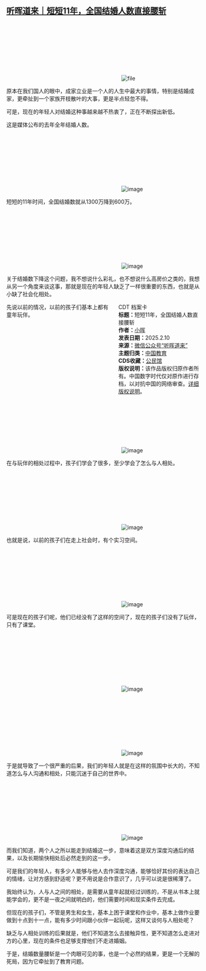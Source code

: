 <!--1739176841000-->
[听晖道来｜短短11年，全国结婚人数直接腰斩](https://chinadigitaltimes.net/chinese/715731.html)
------

<p><img decoding="async" src="data:image/svg+xml,%3Csvg%20xmlns='http://www.w3.org/2000/svg'%20viewBox='0%200%200%200'%3E%3C/svg%3E" alt="file" data-lazy-src="https://chinadigitaltimes.net/chinese/files/2025/02/image-1739188187918.png"><noscript><img decoding="async" src="https://chinadigitaltimes.net/chinese/files/2025/02/image-1739188187918.png" alt="file"></noscript></p><p>原本在我们国人的眼中，成家立业是一个人的人生中最大的事情，特别是结婚成家，更牵扯到一个家族开枝散叶的大事，更是半点轻忽不得。</p><p>可是，现在的年轻人对结婚这种事越来越不热衷了，正在不断探出新低。</p><p>这是媒体公布的去年全年结婚人数。</p><p><img decoding="async" src="data:image/svg+xml,%3Csvg%20xmlns='http://www.w3.org/2000/svg'%20viewBox='0%200%200%200'%3E%3C/svg%3E" alt="image" data-lazy-src="https://chinadigitaltimes.net/chinese/files/2025/02/post-715731-67a9e86fc6c66.png"><noscript><img decoding="async" src="https://chinadigitaltimes.net/chinese/files/2025/02/post-715731-67a9e86fc6c66.png" alt="image"></noscript></p><p>短短的11年时间，全国结婚数就从1300万降到600万。</p><p><img decoding="async" src="data:image/svg+xml,%3Csvg%20xmlns='http://www.w3.org/2000/svg'%20viewBox='0%200%200%200'%3E%3C/svg%3E" alt="image" data-lazy-src="https://chinadigitaltimes.net/chinese/files/2025/02/post-715731-67a9e86fceed3.png"><noscript><img decoding="async" src="https://chinadigitaltimes.net/chinese/files/2025/02/post-715731-67a9e86fceed3.png" alt="image"></noscript></p><p>关于结婚数下降这个问题，我不想说什么彩礼，也不想说什么高房价之类的，我想从另一个角度来谈这事，那就是现在的年轻人缺乏了一样很重要的东西，也就是从小缺了社会化相处。</p><div style="width:42%;float:right;padding-left:20px;"><div class="su-spoiler su-spoiler-style-fancy su-spoiler-icon-chevron-circle" data-scroll-offset="0" data-anchor-in-url="no"><div class="su-spoiler-title" tabindex="0" role="button"><span class="su-spoiler-icon"></span>CDT 档案卡</div><div class="su-spoiler-content su-u-clearfix su-u-trim"><strong>标题：</strong>短短11年，全国结婚人数直接腰斩<br><strong>作者：</strong><a href="https://chinadigitaltimes.net/space/听晖道来" target="_blank">小晖</a><br><strong>发表日期：</strong>2025.2.10<br><strong>来源：</strong><a href="https://web.archive.org/web/*/https://mp.weixin.qq.com/s/JNMlboyykeS_5PIZwi2qiw" target="_blank">微信公众号“听晖道来”</a><br><strong>主题归类：</strong><a href="https://chinadigitaltimes.net/space/中国教育" target="_blank">中国教育</a><br><strong>CDS收藏：</strong><a href="https://chinadigitaltimes.net/space/%E5%85%AC%E6%B0%91%E9%A6%86" target="_blank" rel="noopener">公民馆</a><br><strong>版权说明：</strong>该作品版权归原作者所有。中国数字时代仅对原作进行存档，以对抗中国的网络审查。<a href="https://chinadigitaltimes.net/chinese/copyright">详细版权说明</a>。</div></div></div><p>先说以前的情况，以前的孩子们基本上都有童年玩伴。</p><p><img decoding="async" src="data:image/svg+xml,%3Csvg%20xmlns='http://www.w3.org/2000/svg'%20viewBox='0%200%200%200'%3E%3C/svg%3E" alt="image" data-lazy-src="https://chinadigitaltimes.net/chinese/files/2025/02/post-715731-67a9e86fdbb8f.png"><noscript><img decoding="async" src="https://chinadigitaltimes.net/chinese/files/2025/02/post-715731-67a9e86fdbb8f.png" alt="image"></noscript></p><p>在与玩伴的相处过程中，孩子们学会了很多，至少学会了怎么与人相处。</p><p><img decoding="async" src="data:image/svg+xml,%3Csvg%20xmlns='http://www.w3.org/2000/svg'%20viewBox='0%200%200%200'%3E%3C/svg%3E" alt="image" data-lazy-src="https://chinadigitaltimes.net/chinese/files/2025/02/post-715731-67a9e86feb607.png"><noscript><img decoding="async" src="https://chinadigitaltimes.net/chinese/files/2025/02/post-715731-67a9e86feb607.png" alt="image"></noscript></p><p>也就是说，以前的孩子们在走上社会时，有个实习空间。</p><p><img decoding="async" src="data:image/svg+xml,%3Csvg%20xmlns='http://www.w3.org/2000/svg'%20viewBox='0%200%200%200'%3E%3C/svg%3E" alt="image" data-lazy-src="https://chinadigitaltimes.net/chinese/files/2025/02/post-715731-67a9e870065f3.png"><noscript><img decoding="async" src="https://chinadigitaltimes.net/chinese/files/2025/02/post-715731-67a9e870065f3.png" alt="image"></noscript></p><p>可是现在的孩子们呢，他们已经没有了这样的空间了，现在的孩子们没有了玩伴，只有了课堂。</p><p><img decoding="async" src="data:image/svg+xml,%3Csvg%20xmlns='http://www.w3.org/2000/svg'%20viewBox='0%200%200%200'%3E%3C/svg%3E" alt="image" data-lazy-src="https://chinadigitaltimes.net/chinese/files/2025/02/post-715731-67a9e87015eeb.png"><noscript><img decoding="async" src="https://chinadigitaltimes.net/chinese/files/2025/02/post-715731-67a9e87015eeb.png" alt="image"></noscript></p><p><img decoding="async" src="data:image/svg+xml,%3Csvg%20xmlns='http://www.w3.org/2000/svg'%20viewBox='0%200%200%200'%3E%3C/svg%3E" alt="image" data-lazy-src="https://chinadigitaltimes.net/chinese/files/2025/02/post-715731-67a9e8701ec3a.png"><noscript><img decoding="async" src="https://chinadigitaltimes.net/chinese/files/2025/02/post-715731-67a9e8701ec3a.png" alt="image"></noscript></p><p>于是就导致了一个很严重的后果，我们的年轻人就是在这样的氛围中长大的，不知道怎么与人沟通和相处，只能沉迷于自己的世界中。</p><p><img decoding="async" src="data:image/svg+xml,%3Csvg%20xmlns='http://www.w3.org/2000/svg'%20viewBox='0%200%200%200'%3E%3C/svg%3E" alt="image" data-lazy-src="https://chinadigitaltimes.net/chinese/files/2025/02/post-715731-67a9e8702cab9.png"><noscript><img decoding="async" src="https://chinadigitaltimes.net/chinese/files/2025/02/post-715731-67a9e8702cab9.png" alt="image"></noscript></p><p>而我们知道，两个人之所以能走到结婚这一步，意味着这是双方深度沟通后的结果，以及长期愉快相处后必然走到的这一步。</p><p>可是我们的年轻人，有多少人能够与他人去作深度沟通，能够恰好其份的表达自己的情绪，让对方感到舒适呢？更不用说是合作意识了，几乎可以说是很稀薄了。</p><p>我始终认为，人与人之间的相处，是需要从童年起就经过训练的，不是从书本上就能学会的，更不是一夜之间就明白的，他们需要时间和现实条件去完成。</p><p>但现在的孩子们，不管是男生和女生，基本上困于课堂和作业中，基本上做作业要做到十点到十一点，能有多少时间跟小伙伴一起玩呢，这样又谈何与人相处呢？</p><p>缺乏与人相处训练的后果就是，他们不知道怎么去接触异性，更不知道怎么走进对方的心里，现在的条件也足够支撑他们不走进婚姻。</p><p>于是，结婚数量腰斩是一个肉眼可见的事，也是一个必然的结果，更是一个无解的死局，因为它牵扯到了教育问题。</p><div class="addtoany_share_save_container addtoany_content addtoany_content_bottom"><div class="a2a_kit a2a_kit_size_32 addtoany_list" data-a2a-url="https://chinadigitaltimes.net/chinese/715731.html" data-a2a-title="听晖道来｜短短11年，全国结婚人数直接腰斩"><a class="a2a_button_facebook" href="https://www.addtoany.com/add_to/facebook?linkurl=https%3A%2F%2Fchinadigitaltimes.net%2Fchinese%2F715731.html&amp;linkname=%E5%90%AC%E6%99%96%E9%81%93%E6%9D%A5%EF%BD%9C%E7%9F%AD%E7%9F%AD11%E5%B9%B4%EF%BC%8C%E5%85%A8%E5%9B%BD%E7%BB%93%E5%A9%9A%E4%BA%BA%E6%95%B0%E7%9B%B4%E6%8E%A5%E8%85%B0%E6%96%A9" title="Facebook" rel="nofollow noopener" target="_blank"></a><a class="a2a_button_twitter" href="https://www.addtoany.com/add_to/twitter?linkurl=https%3A%2F%2Fchinadigitaltimes.net%2Fchinese%2F715731.html&amp;linkname=%E5%90%AC%E6%99%96%E9%81%93%E6%9D%A5%EF%BD%9C%E7%9F%AD%E7%9F%AD11%E5%B9%B4%EF%BC%8C%E5%85%A8%E5%9B%BD%E7%BB%93%E5%A9%9A%E4%BA%BA%E6%95%B0%E7%9B%B4%E6%8E%A5%E8%85%B0%E6%96%A9" title="Twitter" rel="nofollow noopener" target="_blank"></a><a class="a2a_button_telegram" href="https://www.addtoany.com/add_to/telegram?linkurl=https%3A%2F%2Fchinadigitaltimes.net%2Fchinese%2F715731.html&amp;linkname=%E5%90%AC%E6%99%96%E9%81%93%E6%9D%A5%EF%BD%9C%E7%9F%AD%E7%9F%AD11%E5%B9%B4%EF%BC%8C%E5%85%A8%E5%9B%BD%E7%BB%93%E5%A9%9A%E4%BA%BA%E6%95%B0%E7%9B%B4%E6%8E%A5%E8%85%B0%E6%96%A9" title="Telegram" rel="nofollow noopener" target="_blank"></a><a class="a2a_button_reddit" href="https://www.addtoany.com/add_to/reddit?linkurl=https%3A%2F%2Fchinadigitaltimes.net%2Fchinese%2F715731.html&amp;linkname=%E5%90%AC%E6%99%96%E9%81%93%E6%9D%A5%EF%BD%9C%E7%9F%AD%E7%9F%AD11%E5%B9%B4%EF%BC%8C%E5%85%A8%E5%9B%BD%E7%BB%93%E5%A9%9A%E4%BA%BA%E6%95%B0%E7%9B%B4%E6%8E%A5%E8%85%B0%E6%96%A9" title="Reddit" rel="nofollow noopener" target="_blank"></a><a class="a2a_button_whatsapp" href="https://www.addtoany.com/add_to/whatsapp?linkurl=https%3A%2F%2Fchinadigitaltimes.net%2Fchinese%2F715731.html&amp;linkname=%E5%90%AC%E6%99%96%E9%81%93%E6%9D%A5%EF%BD%9C%E7%9F%AD%E7%9F%AD11%E5%B9%B4%EF%BC%8C%E5%85%A8%E5%9B%BD%E7%BB%93%E5%A9%9A%E4%BA%BA%E6%95%B0%E7%9B%B4%E6%8E%A5%E8%85%B0%E6%96%A9" title="WhatsApp" rel="nofollow noopener" target="_blank"></a><a class="a2a_button_email" href="https://www.addtoany.com/add_to/email?linkurl=https%3A%2F%2Fchinadigitaltimes.net%2Fchinese%2F715731.html&amp;linkname=%E5%90%AC%E6%99%96%E9%81%93%E6%9D%A5%EF%BD%9C%E7%9F%AD%E7%9F%AD11%E5%B9%B4%EF%BC%8C%E5%85%A8%E5%9B%BD%E7%BB%93%E5%A9%9A%E4%BA%BA%E6%95%B0%E7%9B%B4%E6%8E%A5%E8%85%B0%E6%96%A9" title="Email" rel="nofollow noopener" target="_blank"></a><a class="a2a_button_copy_link" href="https://www.addtoany.com/add_to/copy_link?linkurl=https%3A%2F%2Fchinadigitaltimes.net%2Fchinese%2F715731.html&amp;linkname=%E5%90%AC%E6%99%96%E9%81%93%E6%9D%A5%EF%BD%9C%E7%9F%AD%E7%9F%AD11%E5%B9%B4%EF%BC%8C%E5%85%A8%E5%9B%BD%E7%BB%93%E5%A9%9A%E4%BA%BA%E6%95%B0%E7%9B%B4%E6%8E%A5%E8%85%B0%E6%96%A9" title="Copy Link" rel="nofollow noopener" target="_blank"></a><a class="a2a_dd addtoany_share_save addtoany_share" href="https://www.addtoany.com/share"></a></div></div>
